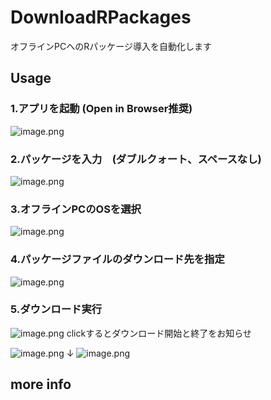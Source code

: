# DownloadRPackages
オフラインPCへのRパッケージ導入を自動化します

## Usage

### 1.アプリを起動 (Open in Browser推奨)
![image.png](https://qiita-image-store.s3.amazonaws.com/0/143058/292540aa-7896-f092-a592-4dee071bb21b.png)
### 2.パッケージを入力　(ダブルクォート、スペースなし)
![image.png](https://qiita-image-store.s3.amazonaws.com/0/143058/3e3ac465-a9ed-5456-1603-9ec6e98d4686.png)
### 3.オフラインPCのOSを選択
![image.png](https://qiita-image-store.s3.amazonaws.com/0/143058/e8cdad2f-b01c-a2df-249e-cd62cf1d4854.png)
### 4.パッケージファイルのダウンロード先を指定
![image.png](https://qiita-image-store.s3.amazonaws.com/0/143058/92ca4a11-ac10-923c-a5b4-1bdbf469573b.png)
### 5.ダウンロード実行
![image.png](https://qiita-image-store.s3.amazonaws.com/0/143058/6ea4a474-b48f-bd42-37d8-f7ebaeb190e3.png)
clickするとダウンロード開始と終了をお知らせ 

![image.png](https://qiita-image-store.s3.amazonaws.com/0/143058/96e0ca7d-e03f-2f44-8fb8-9b9e10c82a30.png)
↓ 
![image.png](https://qiita-image-store.s3.amazonaws.com/0/143058/9d5a6d0b-7e21-add5-6d35-b90bc447f5bb.png)


## more info

